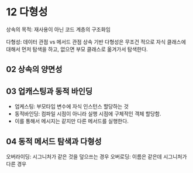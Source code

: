 # 12 다형성

상속의 목적: 재사용이 아닌 코드 계층의 구조화임

다형성: 데이터 관점 vs 메서드 관점
상속 기반 다형성은 무조건 적으로 자식 클래스에 대해서 먼저 탐색을 하고, 없으면 부모 클래스로 옮겨가서 탐색한다.

## 02 상속의 양면성

## 03 업캐스팅과 동적 바인딩
- 업케스팅: 부모타입 변수에 자식 인스턴스 할당하는 것
- 동적바인딩: 컴파일 시점이 아니라 실행 시점에 구체적인 객체 할당함. 
- 이를 통해서 메시지는 같지만 다른 메서드를 실행한다.

## 04 동적 메서드 탐색과 다형성
오버라이딩: 시그니처가 같은 것을 덮으쓰는 경우
오버로딩: 이름은 같은데 시그니처가 다른 경우